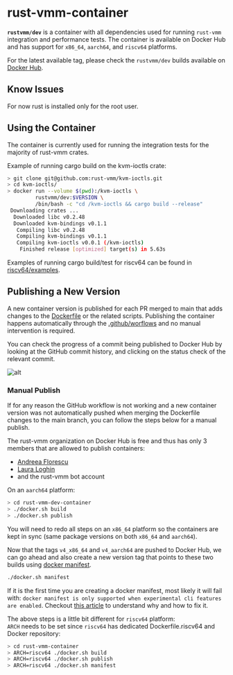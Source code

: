 # rust-vmm-container

**`rustvmm/dev`** is a container with all dependencies used for running
`rust-vmm` integration and performance tests. The container is available on
Docker Hub and has support for `x86_64`, `aarch64`, and `riscv64` platforms.

For the latest available tag, please check the `rustvmm/dev` builds available
on [Docker Hub](https://hub.docker.com/r/rustvmm/dev/tags).

## Know Issues

For now rust is installed only for the root user.

## Using the Container

The container is currently used for running the integration tests for the
majority of rust-vmm crates.

Example of running cargo build on the kvm-ioctls crate:

```bash
> git clone git@github.com:rust-vmm/kvm-ioctls.git
> cd kvm-ioctls/
> docker run --volume $(pwd):/kvm-ioctls \
         rustvmm/dev:$VERSION \
         /bin/bash -c "cd /kvm-ioctls && cargo build --release"
 Downloading crates ...
  Downloaded libc v0.2.48
  Downloaded kvm-bindings v0.1.1
   Compiling libc v0.2.48
   Compiling kvm-bindings v0.1.1
   Compiling kvm-ioctls v0.0.1 (/kvm-ioctls)
    Finished release [optimized] target(s) in 5.63s
```

Examples of running cargo build/test for riscv64 can be found in [riscv64/examples](`riscv64/examples`).

## Publishing a New Version

A new container version is published for each PR merged to main that adds
changes to the [Dockerfile](Dockerfile) or the related scripts. Publishing the
container happens automatically through the
[.github/worflows](.github/workflows) and no manual intervention is required.

You can check the progress of a commit being published to Docker Hub by looking
at the GitHub commit history, and clicking on the status check of the relevant
commit.

![alt](img/container_build.png)

### Manual Publish

If for any reason the GitHub workflow is not working and a new container
version was not automatically pushed when merging the Dockerfile changes to
the main branch, you can follow the steps below for a manual publish.

The rust-vmm organization on Docker Hub is free and thus has only 3 members
that are allowed to publish containers:
- [Andreea Florescu](https://github.com/andreeaflorescu)
- [Laura Loghin](https://github.com/lauralt)
- and the rust-vmm bot account

On an `aarch64` platform:

```bash
> cd rust-vmm-dev-container
> ./docker.sh build
> ./docker.sh publish
```

You will need to redo all steps on an `x86_64` platform so the containers are
kept in sync (same package versions on both `x86_64` and `aarch64`).

Now that the tags `v4_x86_64` and `v4_aarch64` are pushed to Docker Hub, we can
go ahead and also create a new version tag that points to these two builds
using
[docker manifest](https://docs.docker.com/engine/reference/commandline/manifest/).

```bash
./docker.sh manifest
```

If it is the first time you are creating a docker manifest, most likely it will
fail with: ```docker manifest is only supported when experimental cli features
are enabled```. Checkout
[this article](https://medium.com/@mauridb/docker-multi-architecture-images-365a44c26be6)
to understand why and how to fix it.

The above steps is a little bit different for `riscv64` platform:  
`ARCH` needs to be set since `riscv64` has dedicated Dockerfile.riscv64 and Docker repository:

```bash
> cd rust-vmm-container
> ARCH=riscv64 ./docker.sh build
> ARCH=riscv64 ./docker.sh publish
> ARCH=riscv64 ./docker.sh manifest
```

